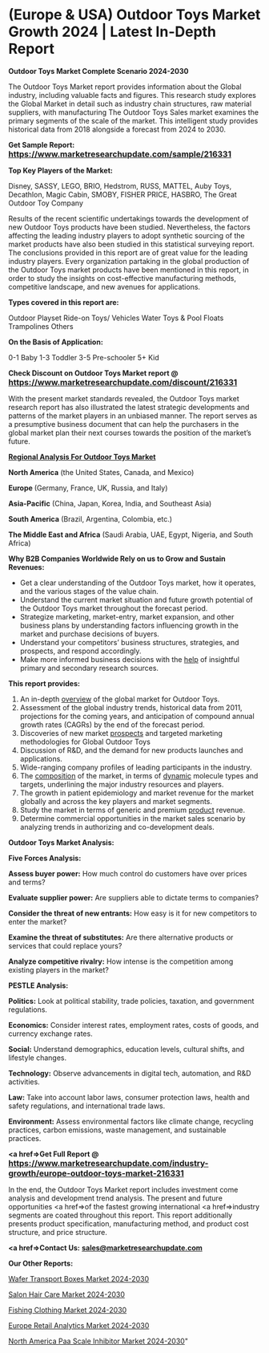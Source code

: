 # (Europe & USA) Outdoor Toys Market Growth 2024 | Latest In-Depth Report

<strong>Outdoor Toys Market Complete Scenario 2024-2030</strong>

The Outdoor Toys Market report provides information about the Global industry, including valuable facts and figures. This research study explores the Global Market in detail such as industry chain structures, raw material suppliers, with manufacturing The Outdoor Toys Sales market examines the primary segments of the scale of the market. This intelligent study provides historical data from 2018 alongside a forecast from 2024 to 2030.

<strong>Get Sample Report: <a href=https://www.marketresearchupdate.com/sample/216331><font size=3 color=#0000ff>https://www.marketresearchupdate.com/sample/216331</font></a></strong>

<strong>Top Key Players of the Market:</strong>

Disney, SASSY, LEGO, BRIO, Hedstrom, RUSS, MATTEL, Auby Toys, Decathlon, Magic Cabin, SMOBY, FISHER PRICE, HASBRO, The Great Outdoor Toy Company

Results of the recent scientific undertakings towards the development of new Outdoor Toys products have been studied. Nevertheless, the factors affecting the leading industry players to adopt synthetic sourcing of the market products have also been studied in this statistical surveying report. The conclusions provided in this report are of great value for the leading industry players. Every organization partaking in the global production of the Outdoor Toys market products have been mentioned in this report, in order to study the insights on cost-effective manufacturing methods, competitive landscape, and new avenues for applications.

<strong>Types covered in this report are: </strong>

Outdoor Playset
Ride-on Toys/ Vehicles
Water Toys & Pool Floats
Trampolines
Others

<strong>On the Basis of Application:</strong>

0-1 Baby
1-3 Toddler
3-5 Pre-schooler
5+ Kid

<strong>Check Discount on Outdoor Toys Market report @ <a href=https://www.marketresearchupdate.com/discount/216331><font size=3 color=#0000ff>https://www.marketresearchupdate.com/discount/216331</font></a></strong>

With the present market standards revealed, the Outdoor Toys market research report has also illustrated the latest strategic developments and patterns of the market players in an unbiased manner. The report serves as a presumptive business document that can help the purchasers in the global market plan their next courses towards the position of the market’s future.

<strong><u><b>Regional Analysis For Outdoor Toys Market</b></u></strong>

<strong><b>North America</b></strong> (the United States, Canada, and Mexico)

<strong><b>Europe </b></strong>(Germany, France, UK, Russia, and Italy)

<strong><b>Asia-Pacific</b></strong> (China, Japan, Korea, India, and Southeast Asia)

<strong><b>South America</b></strong> (Brazil, Argentina, Colombia, etc.)

<strong><b>The Middle East and Africa</b></strong> (Saudi Arabia, UAE, Egypt, Nigeria, and South Africa)

<strong>Why B2B Companies Worldwide Rely on us to Grow and Sustain Revenues:</strong>
<ul>
  <li>Get a clear understanding of the Outdoor Toys market, how it operates, and the various stages of the value chain.</li>
  <li>Understand the current market situation and future growth potential of the Outdoor Toys market throughout the forecast period.</li>
  <li>Strategize marketing, market-entry, market expansion, and other business plans by understanding factors influencing growth in the market and purchase decisions of buyers.</li>
  <li>Understand your competitors’ business structures, strategies, and prospects, and respond accordingly.</li>
  <li>Make more informed business decisions with the <a href=ASDF991299>help</a> of insightful primary and secondary research sources.</li>
</ul>
<strong>This report provides:</strong>
<ol>
  <li>An in-depth <a href=>overview</a> of the global market for Outdoor Toys.</li>
  <li>Assessment of the global industry trends, historical data from 2011, projections for the coming years, and anticipation of compound annual growth rates (CAGRs) by the end of the forecast period.</li>
  <li>Discoveries of new market <a href=>prospects</a> and targeted marketing methodologies for Global Outdoor Toys</li>
  <li>Discussion of R&amp;D, and the demand for new products launches and applications.</li>
  <li>Wide-ranging company profiles of leading participants in the industry.</li>
  <li>The <a href=ASDF881288>composition</a> of the market, in terms of <a href=>dynamic</a> molecule types and targets, underlining the major industry resources and players.</li>
  <li>The growth in patient epidemiology and market revenue for the market globally and across the key players and market segments.</li>
  <li>Study the market in terms of generic and premium <a href=>product</a> revenue.</li>
  <li>Determine commercial opportunities in the market sales scenario by analyzing trends in authorizing and co-development deals.</li>
</ol>

<strong>Outdoor Toys Market Analysis:</strong>

<strong>Five Forces Analysis:</strong>

<strong>Assess buyer power:</strong> How much control do customers have over prices and terms?

<strong>Evaluate supplier power:</strong> Are suppliers able to dictate terms to companies?

<strong>Consider the threat of new entrants:</strong> How easy is it for new competitors to enter the market?

<strong>Examine the threat of substitutes:</strong> Are there alternative products or services that could replace yours?

<strong>Analyze competitive rivalry:</strong> How intense is the competition among existing players in the market?

<strong>PESTLE Analysis:</strong>

<strong>Politics:</strong> Look at political stability, trade policies, taxation, and government regulations.

<strong>Economics:</strong> Consider interest rates, employment rates, costs of goods, and currency exchange rates.

<strong>Social:</strong> Understand demographics, education levels, cultural shifts, and lifestyle changes.

<strong>Technology:</strong> Observe advancements in digital tech, automation, and R&D activities.

<strong>Law:</strong> Take into account labor laws, consumer protection laws, health and safety regulations, and international trade laws.

<strong>Environment:</strong> Assess environmental factors like climate change, recycling practices, carbon emissions, waste management, and sustainable practices.

<strong><a href=>Get Full Report</a> @ <a href=https://www.marketresearchupdate.com/industry-growth/europe-outdoor-toys-market-216331><font size=3 color=#0000ff>https://www.marketresearchupdate.com/industry-growth/europe-outdoor-toys-market-216331</font></a></strong>

In the end, the Outdoor Toys Market report includes investment come analysis and development trend analysis. The present and future opportunities <a href=>of</a> the fastest growing international <a href=>industry</a> segments are coated throughout this report. This report additionally presents product specification, manufacturing method, and product cost structure, and price structure.

<strong><a href=><strong>Contact Us:</strong></a></strong>
<strong>sales@marketresearchupdate.com</strong>

<strong>Our Other Reports:</strong>

<a href=https://www.linkedin.com/pulse/wafer-transport-boxes-market-202-what-factors-drive-upcoming>Wafer Transport Boxes Market 2024-2030</a>

<a href=https://www.linkedin.com/pulse/salon-hair-care-market-size-trends-consumption>Salon Hair Care Market 2024-2030</a>

<a href=https://www.linkedin.com/pulse/fishing-clothing-market-outlooks-2023-size-players-cost>Fishing Clothing Market 2024-2030</a>

<a href=https://www.linkedin.com/pulse/europe-retail-analytics-market-2023-new-comprehensive-ezd9f/>Europe Retail Analytics Market 2024-2030</a>

<a href=https://www.linkedin.com/pulse/north-america-paa-scale-inhibitor-market-analysis-a45xf/>North America Paa Scale Inhibitor Market 2024-2030</a>"

